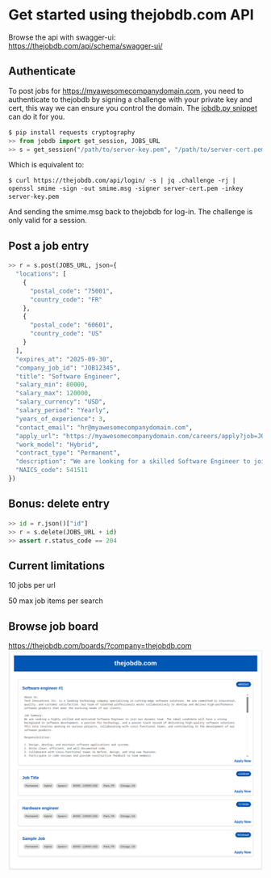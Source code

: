 # Get started using thejobdb.com API

Browse the api with swagger-ui: https://thejobdb.com/api/schema/swagger-ui/

## Authenticate
To post jobs for https://myawesomecompanydomain.com, you need to authenticate to thejobdb by signing a challenge with your private key and cert, this way we can ensure you control the domain.
The [jobdb.py snippet](snippets/jobdb.py) can do it for you.

```python
$ pip install requests cryptography
>> from jobdb import get_session, JOBS_URL
>> s = get_session("/path/to/server-key.pem", "/path/to/server-cert.pem", "https://my-company.com")
```
Which is equivalent to:

```
$ curl https://thejobdb.com/api/login/ -s | jq .challenge -rj | openssl smime -sign -out smime.msg -signer server-cert.pem -inkey server-key.pem
```
And sending the smime.msg back to thejobdb for log-in. The challenge is only valid for a session.

## Post a job entry

```python
>> r = s.post(JOBS_URL, json={
  "locations": [
    {
      "postal_code": "75001",
      "country_code": "FR"
    },
    {
      "postal_code": "60601",
      "country_code": "US"
    }
  ],
  "expires_at": "2025-09-30",
  "company_job_id": "JOB12345",
  "title": "Software Engineer",
  "salary_min": 80000,
  "salary_max": 120000,
  "salary_currency": "USD",
  "salary_period": "Yearly",
  "years_of_experience": 3,
  "contact_email": "hr@myawesomecompanydomain.com",
  "apply_url": "https://myawesomecompanydomain.com/careers/apply?job=JOB12345",
  "work_model": "Hybrid",
  "contract_type": "Permanent",
  "description": "We are looking for a skilled Software Engineer to join our team",
  "NAICS_code": 541511
})
```

## Bonus: delete entry
```python
>> id = r.json()["id"]
>> r = s.delete(JOBS_URL + id)
>> assert r.status_code == 204
```

## Current limitations
10 jobs per url

50 max job items per search

## Browse job board
https://thejobdb.com/boards/?company=thejobdb.com
![Alt text](doc/images/job-board-example.png?raw=true "Title")

